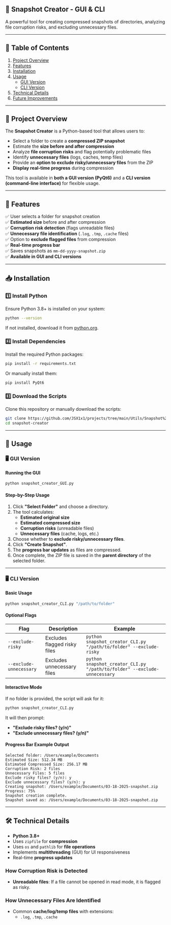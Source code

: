 ## **📌 Snapshot Creator - GUI & CLI**  
A powerful tool for creating compressed snapshots of directories, analyzing file corruption risks, and excluding unnecessary files.  

---

## **📖 Table of Contents**  
1. [Project Overview](#project-overview)  
2. [Features](#features)  
3. [Installation](#installation)  
4. [Usage](#usage)  
   - [GUI Version](#gui-version)  
   - [CLI Version](#cli-version)  
5. [Technical Details](#technical-details)  
6. [Future Improvements](#future-improvements)  

---

## **📜 Project Overview**  
The **Snapshot Creator** is a Python-based tool that allows users to:  
- Select a folder to create a **compressed ZIP snapshot**  
- Estimate the **size before and after compression**  
- Analyze **file corruption risks** and flag potentially problematic files  
- Identify **unnecessary files** (logs, caches, temp files)  
- Provide an **option to exclude risky/unnecessary files** from the ZIP  
- **Display real-time progress** during compression  

This tool is available in **both a GUI version (PyQt6)** and a **CLI version (command-line interface)** for flexible usage.  

---

## **🚀 Features**  
✅ User selects a folder for snapshot creation  
✅ **Estimated size** before and after compression  
✅ **Corruption risk detection** (flags unreadable files)  
✅ **Unnecessary file identification** (`.log`, `.tmp`, `.cache` files)  
✅ Option to **exclude flagged files** from compression  
✅ **Real-time progress bar**  
✅ Saves snapshots as `mm-dd-yyyy-snapshot.zip`  
✅ **Available in GUI and CLI versions**  

---

## **📥 Installation**  
### **1️⃣ Install Python**  
Ensure Python 3.8+ is installed on your system:  
```bash
python --version
```
If not installed, download it from [python.org](https://www.python.org/downloads/).  

### **2️⃣ Install Dependencies**  
Install the required Python packages:  
```bash
pip install -r requirements.txt
```
Or manually install them:  
```bash
pip install PyQt6
```

### **3️⃣ Download the Scripts**  
Clone this repository or manually download the scripts:  
```bash
git clone https://github.com/JSX1x1/projects/tree/main/Utils/Snapshot%20creator
cd snapshot-creator
```

---

## **📌 Usage**  
### **🖥 GUI Version**  
#### **Running the GUI**  
```bash
python snapshot_creator_GUI.py
```
#### **Step-by-Step Usage**  
1. Click **"Select Folder"** and choose a directory.  
2. The tool calculates:  
   - **Estimated original size**  
   - **Estimated compressed size**  
   - **Corruption risks** (unreadable files)  
   - **Unnecessary files** (cache, logs, etc.)  
3. Choose whether to **exclude risky/unnecessary files**.  
4. Click **"Create Snapshot"**.  
5. The **progress bar updates** as files are compressed.  
6. Once complete, the ZIP file is saved in the **parent directory** of the selected folder.  

---

### **🖥 CLI Version**  
#### **Basic Usage**  
```bash
python snapshot_creator_CLI.py "/path/to/folder"
```
#### **Optional Flags**  
| Flag | Description | Example |
|------|------------|---------|
| `--exclude-risky` | Excludes flagged risky files | `python snapshot_creator_CLI.py "/path/to/folder" --exclude-risky` |
| `--exclude-unnecessary` | Excludes unnecessary files | `python snapshot_creator_CLI.py "/path/to/folder" --exclude-unnecessary` |

#### **Interactive Mode**  
If no folder is provided, the script will ask for it:  
```bash
python snapshot_creator_CLI.py
```
It will then prompt:  
- **"Exclude risky files? (y/n)"**  
- **"Exclude unnecessary files? (y/n)"**  

#### **Progress Bar Example Output**  
```
Selected folder: /Users/example/Documents
Estimated Size: 512.34 MB
Estimated Compressed Size: 256.17 MB
Corruption Risk: 2 files
Unnecessary Files: 5 files
Exclude risky files? (y/n): y
Exclude unnecessary files? (y/n): y
Creating snapshot: /Users/example/Documents/03-18-2025-snapshot.zip
Progress: 75%
Snapshot creation complete.
Snapshot saved as: /Users/example/Documents/03-18-2025-snapshot.zip
```

---

## **🛠 Technical Details**  
- **Python 3.8+**  
- Uses `zipfile` for **compression**  
- Uses `os` and `pathlib` for **file operations**  
- Implements **multithreading** (GUI) for UI responsiveness  
- Real-time **progress updates**  

### **How Corruption Risk is Detected**  
- **Unreadable files**: If a file cannot be opened in read mode, it is flagged as risky.  

### **How Unnecessary Files Are Identified**  
- Common **cache/log/temp files** with extensions:  
  - `.log`, `.tmp`, `.cache`  